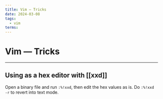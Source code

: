 ```yaml
---
title: Vim — Tricks
date: 2024-03-08
tags:
  - vim
terms:
---
```


# Vim — Tricks

---

## Using as a hex editor with [[xxd]]

Open a binary file and run `:%!xxd`, then edit the hex values as is.
Do `:%!xxd -r` to revert into text mode.
